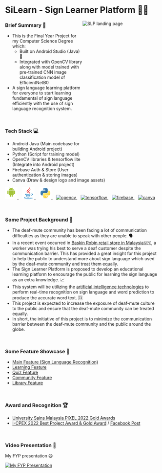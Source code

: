 <h1>SiLearn - Sign Learner Platform 🤙🏼</h1>
<img align="right" alt="SLP landing page" src="https://github.com/KongQuan98/SiLearnPlatform/assets/79594104/ae8ecf2c-fb9b-4a5f-b45c-13527edd97c5" width="250px" height="500px"/>

<h3>Brief Summary 📝</h3>

  - This is the Final Year Project for my Computer Science Degree which:
      - Built on Android Studio (Java) 🤖
      - Integrated with OpenCV library along with model trained with pre-trained CNN image classification model of EfficientNetB0
  - A sign language learning platform for everyone to start learning fundamental of sign language efficiently with the use of sign language recognition system.

<br>
<h3>Tech Stack 💻</h3>

- Android Java (Main codebase for building Android project)
- Python (Script for training model)
- OpenCV libraries & tensorflow lite (Integrate into Android project)
- Firebase Auth & Store (User authentication & storing images)
- Canva (Draw & design logo and image assets) 

<p align="left"> 
  <a href="https://developer.android.com" target="_blank" rel="noreferrer"> <img src="https://raw.githubusercontent.com/devicons/devicon/master/icons/android/android-original-wordmark.svg" alt="android" width="40" height="40"/> </a> &nbsp&nbsp
  <a href="https://www.java.com" target="_blank" rel="noreferrer"> <img src="https://raw.githubusercontent.com/devicons/devicon/master/icons/java/java-original.svg" alt="java" width="40" height="40"/> </a> &nbsp&nbsp
  <a href="https://www.python.org" target="_blank" rel="noreferrer"> <img src="https://raw.githubusercontent.com/devicons/devicon/master/icons/python/python-original.svg" alt="python" width="40" height="40"/> </a> &nbsp&nbsp
  <a href="https://opencv.org/" target="_blank" rel="noreferrer"> <img src="https://www.vectorlogo.zone/logos/opencv/opencv-icon.svg" alt="opencv" width="40" height="40"/> </a> &nbsp&nbsp
  <a href="https://www.tensorflow.org" target="_blank" rel="noreferrer"> <img src="https://www.vectorlogo.zone/logos/tensorflow/tensorflow-icon.svg" alt="tensorflow" width="40" height="40"/> </a> &nbsp&nbsp
  <a href="https://firebase.google.com/" target="_blank" rel="noreferrer"> <img src="https://www.vectorlogo.zone/logos/firebase/firebase-icon.svg" alt="firebase" width="40" height="40"/> </a> &nbsp&nbsp
  <a href="https://www.canva.com" target="_blank" rel="noreferrer"> <img src="https://upload.wikimedia.org/wikipedia/commons/thumb/0/08/Canva_icon_2021.svg/2048px-Canva_icon_2021.svg.png" alt="canva" width="40" height="40"/> </a> 
</p>
<br>
<h3>Some Project Background 🍦</h3>

- The deaf-mute community has been facing a lot of communication difficulties as they are unable to speak with other people. 🗣️
- In a recent event occurred in [Baskin Robin retail store in  Malaysia🇲🇾](https://www.malaymail.com/news/life/2021/06/10/malaysian-baskin-robbins-employee-praised-for-serving-deaf-customer-despite/1981141#google_vignette), a worker was trying his best to serve a deaf customer despite the communication barrier. This has provided a great insight for this project to help the public to understand more about sign language which used by the deaf-mute community and treat them equally.
- The Sign Learner Platform is proposed to develop an educational learning platform to encourage the public for learning the sign language as an extra knowledge. 📈
- This system will be utilizing the [artificial intelligence technologies](https://keras.io/api/applications/efficientnet/) to perform real-time recognition on sign language and word prediction to produce the accurate word text. 🈁
- This project is expected to increase the exposure of deaf-mute culture to the public and ensure that the deaf-mute community can be treated equally.
- In short, the initiative of this project is to minimize the communication barrier between the deaf-mute community and the public around the globe.
  
<br>
<h3>Some Feature Showcase 🏹</h3>

- [Main Feature (Sign Language Recognition)](https://drive.google.com/file/d/1InVo5FeQHUTj6QZvFW2gLdZBfjcPmpgH/view?usp=drive_link)
- [Learning Feature](https://drive.google.com/file/d/1IXHgxg7b5WkIhEeQSa5wPxe9klP0INzQ/view?usp=drive_link)
- [Quiz Feature](https://drive.google.com/file/d/1IasVSTs5QcETU1NrCoQ9NWy69lEVRXjr/view?usp=drive_link)
- [Community Feature](https://drive.google.com/file/d/1IgFMsy-_zlXnL1j7fZn0PcKCgONBw1_m/view?usp=drive_link)
- [Library Feature](https://drive.google.com/file/d/1Iii8ttdaeUM64BH6LK-yih1DlcK6nPkG/view?usp=drive_link)


<br>
<h3>Award and Recognition 🏆</h3>

- [University Sains Malaysia PIXEL 2022 Gold Awards](https://pixel2022.cssocietyusm.com/awards/gold)
- [I-CPEX 2022 Best Project Award & Gold Award](https://anyflip.com/bhlsd/vwja) / [Facebook Post](https://www.facebook.com/share/p/xKJquYTipGiU6oGc/)

<br>
<h3>Video Presentation 🎥</h3>
<p align="left">My FYP presentation 😆 </p>

[![My FYP Presentation](https://img.youtube.com/vi/jqCAooXVT2c/0.jpg)](https://www.youtube.com/watch?v=jqCAooXVT2c)


